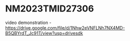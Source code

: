 # NM2023TMID27306 
video demonstration -https://drive.google.com/file/d/1Nhw2eVNFLNh7NX4MD-B5QBYrdT_Jc91T/view?usp=drivesdk
